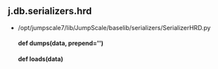 ## j.db.serializers.hrd

- /opt/jumpscale7/lib/JumpScale/baselib/serializers/SerializerHRD.py

    #### def dumps(data, prepend='') 
    #### def loads(data) 
